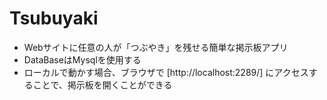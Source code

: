 # Tsubuyaki

 - Webサイトに任意の人が「つぶやき」を残せる簡単な掲示板アプリ
 - DataBaseはMysqlを使用する
 - ローカルで動かす場合、ブラウザで
    [http://localhost:2289/]
    にアクセスすることで、掲示板を開くことができる